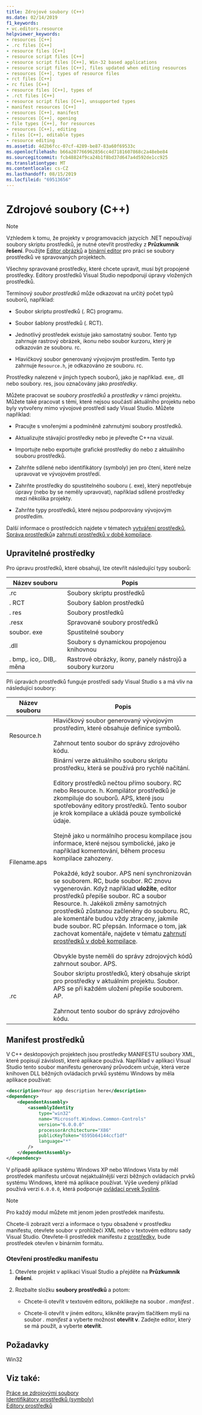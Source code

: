 ```yaml
---
title: Zdrojové soubory (C++)
ms.date: 02/14/2019
f1_keywords:
- vc.editors.resource
helpviewer_keywords:
- resources [C++]
- .rc files [C++]
- resource files [C++]
- resource script files [C++]
- resource script files [C++], Win-32 based applications
- resource script files [C++], files updated when editing resources
- resources [C++], types of resource files
- rct files [C++]
- rc files [C++]
- resource files [C++], types of
- .rct files [C++]
- resource script files [C++], unsupported types
- manifest resources [C++]
- resources [C++], manifest
- resources [C++], opening
- file types [C++], for resources
- resources [C++], editing
- files [C++], editable types
- resource editing
ms.assetid: 4d2b6fcc-07cf-4289-be87-83a60f69533c
ms.openlocfilehash: b66a207766962856cc4d7181607868c2a48ebe84
ms.sourcegitcommit: fcb48824f9ca24b1f8bd37d647a4d592de1cc925
ms.translationtype: MT
ms.contentlocale: cs-CZ
ms.lasthandoff: 08/15/2019
ms.locfileid: "69513656"
---
```

# <a name="resource-files-c"></a>Zdrojové soubory (C++)

> [!NOTE]
> Vzhledem k tomu, že projekty v programovacích jazycích .NET nepoužívají soubory skriptu prostředků, je nutné otevřít prostředky z **Průzkumník řešení**. Použijte [Editor obrázků](../windows/image-editor-for-icons.md) a [binární editor](binary-editor.md) pro práci se soubory prostředků ve spravovaných projektech.
>
> Všechny spravované prostředky, které chcete upravit, musí být propojené prostředky. Editory prostředků Visual Studio nepodporují úpravy vložených prostředků.

Termínový *soubor prostředků* může odkazovat na určitý počet typů souborů, například:

- Soubor skriptu prostředků (. RC) programu.

- Soubor šablony prostředků (. RCT).

- Jednotlivý prostředek existuje jako samostatný soubor. Tento typ zahrnuje rastrový obrázek, ikonu nebo soubor kurzoru, který je odkazován ze souboru. rc.

- Hlavičkový soubor generovaný vývojovým prostředím. Tento typ zahrnuje `Resource.h`, je odkazováno ze souboru. rc.

Prostředky nalezené v jiných typech souborů, jako je například. exe,. dll nebo soubory. res, jsou označovány jako *prostředky*.

Můžete pracovat se *soubory prostředků* a *prostředky* v rámci projektu. Můžete také pracovat s těmi, které nejsou součástí aktuálního projektu nebo byly vytvořeny mimo vývojové prostředí sady Visual Studio. Můžete například:

- Pracujte s vnořenými a podmíněně zahrnutými soubory prostředků.

- Aktualizujte stávající prostředky nebo je převeďte C++na vizuál.

- Importujte nebo exportujte grafické prostředky do nebo z aktuálního souboru prostředků.

- Zahrňte sdílené nebo identifikátory (symboly) jen pro čtení, které nelze upravovat ve vývojovém prostředí.

- Zahrňte prostředky do spustitelného souboru (. exe), který nepotřebuje úpravy (nebo by se neměly upravovat), například sdílené prostředky mezi několika projekty.

- Zahrňte typy prostředků, které nejsou podporovány vývojovým prostředím.

Další informace o prostředcích najdete v tématech [vytváření prostředků](../windows/how-to-create-a-resource-script-file.md), [Správa prostředků](../windows/how-to-copy-resources.md)a [zahrnutí prostředků v době kompilace](../windows/how-to-include-resources-at-compile-time.md).

## <a name="editable-resources"></a>Upravitelné prostředky

Pro úpravu prostředků, které obsahují, lze otevřít následující typy souborů:

| Název souboru | Popis |
|---|---|
| .rc | Soubory skriptu prostředků |
| . RCT | Soubory šablon prostředků |
| . res | Soubory prostředků |
| .resx | Spravované soubory prostředků |
| soubor. exe | Spustitelné soubory |
| .dll | Soubory s dynamickou propojenou knihovnou |
| . bmp,. ico,. DIB,. měna | Rastrové obrázky, ikony, panely nástrojů a soubory kurzoru |

Při úpravách prostředků funguje prostředí sady Visual Studio s a má vliv na následující soubory:

| Název souboru | Popis |
|---|---|
| Resource.h | Hlavičkový soubor generovaný vývojovým prostředím, které obsahuje definice symbolů.<br/><br/>Zahrnout tento soubor do správy zdrojového kódu. |
| Filename.aps | Binární verze aktuálního souboru skriptu prostředku, která se používá pro rychlé načítání.<br /><br /> Editory prostředků nečtou přímo soubory. RC nebo Resource. h. Kompilátor prostředků je zkompiluje do souborů. APS, které jsou spotřebovány editory prostředků. Tento soubor je krok kompilace a ukládá pouze symbolické údaje.<br/><br/>Stejně jako u normálního procesu kompilace jsou informace, které nejsou symbolické, jako je například komentování, během procesu kompilace zahozeny.<br/><br/>Pokaždé, když soubor. APS není synchronizován se souborem. RC, bude soubor. RC znovu vygenerován. Když například **uložíte**, editor prostředků přepíše soubor. RC a soubor Resource. h. Jakékoli změny samotných prostředků zůstanou začleněny do souboru. RC, ale komentáře budou vždy ztraceny, jakmile bude soubor. RC přepsán. Informace o tom, jak zachovat komentáře, najdete v tématu [zahrnutí prostředků v době kompilace](../windows/how-to-include-resources-at-compile-time.md).<br/><br/>Obvykle byste neměli do správy zdrojových kódů zahrnout soubor. APS. |
| .rc | Soubor skriptu prostředků, který obsahuje skript pro prostředky v aktuálním projektu. Soubor. APS se při každém uložení přepíše souborem. AP.<br/><br/>Zahrnout tento soubor do správy zdrojového kódu. |

## <a name="manifest-resources"></a>Manifest prostředků

V C++ desktopových projektech jsou prostředky MANIFESTU soubory XML, které popisují závislosti, které aplikace používá. Například v aplikaci Visual Studio tento soubor manifestu generovaný průvodcem určuje, která verze knihoven DLL běžných ovládacích prvků systému Windows by měla aplikace používat:

```xml
<description>Your app description here</description>
<dependency>
    <dependentAssembly>
        <assemblyIdentity
            type="win32"
            name="Microsoft.Windows.Common-Controls"
            version="6.0.0.0"
            processorArchitecture="X86"
            publicKeyToken="6595b64144ccf1df"
            language="*"
        />
    </dependentAssembly>
</dependency>
```

V případě aplikace systému Windows XP nebo Windows Vista by měl prostředek manifestu určovat nejaktuálnější verzi běžných ovládacích prvků systému Windows, které má aplikace používat. Výše uvedený příklad používá verzi `6.0.0.0`, která podporuje [ovládací prvek Syslink](/windows/win32/Controls/syslink-overview).

> [!NOTE]
> Pro každý modul můžete mít jenom jeden prostředek manifestu.

Chcete-li zobrazit verzi a informace o typu obsažené v prostředku manifestu, otevřete soubor v prohlížeči XML nebo v textovém editoru sady Visual Studio. Otevřete-li prostředek manifestu z [prostředky](../windows/resource-view-window.md), bude prostředek otevřen v binárním formátu.

### <a name="to-open-a-manifest-resource"></a>Otevření prostředku manifestu

1. Otevřete projekt v aplikaci Visual Studio a přejděte na **Průzkumník řešení**.

1. Rozbalte složku **soubory prostředků** a potom:

   - Chcete-li otevřít v textovém editoru, poklikejte na soubor *. manifest* .

   - Chcete-li otevřít v jiném editoru, klikněte pravým tlačítkem myši na soubor *. manifest* a vyberte možnost **otevřít v**. Zadejte editor, který se má použít, a vyberte **otevřít**.

## <a name="requirements"></a>Požadavky

Win32

## <a name="see-also"></a>Viz také:

[Práce se zdrojovými soubory](../windows/working-with-resource-files.md)<br/>
[Identifikátory prostředků (symboly)](../windows/symbols-resource-identifiers.md)<br/>
[Editory prostředků](../windows/resource-editors.md)<br/>